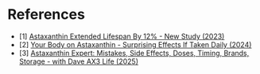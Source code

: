 # References
- [1] [Astaxanthin Extended Lifespan By 12% - New Study (2023)](https://www.youtube.com/watch?v=h3xndciLidM)
- [2] [Your Body on Astaxanthin - Surprising Effects If Taken Daily (2024)](https://www.youtube.com/watch?v=hGB_ZdyqdLg)
- [3] [Astaxanthin Expert: Mistakes, Side Effects, Doses, Timing, Brands, Storage - with Dave AX3 Life (2025)](https://www.youtube.com/watch?v=Ib10vBqgQ0g)